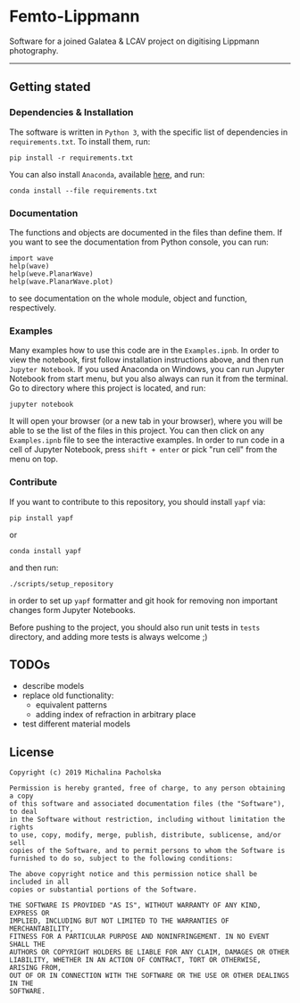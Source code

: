 # Femto-Lippmann
Software for a joined Galatea & LCAV project on digitising Lippmann photography.

---
## Getting stated

### Dependencies & Installation

The software is written in `Python 3`, with the specific list of dependencies in 
`requirements.txt`. To install them, run:
```
pip install -r requirements.txt
```

You can also install `Anaconda`, available [here](https://www.anaconda.com), 
and run:
```
conda install --file requirements.txt
```

### Documentation

The functions and objects are documented in the files than define them. If you
want to see the documentation from Python console, you can run:

    import wave
    help(wave)
    help(weve.PlanarWave)
    help(wave.PlanarWave.plot)
    
to see documentation on the whole module, object and function, respectively.

### Examples
Many examples how to use this code are in the `Examples.ipnb`. In order to view 
the notebook, first follow installation instructions above, and then run 
`Jupyter Notebook`. If you used Anaconda on Windows, you can run Jupyter 
Notebook from start menu, but you also always can run it from the terminal. Go 
to directory where this project is located, and run:

    jupyter notebook

It will open your browser (or a new tab in your browser), where you will be 
able to se the list of the files in this project. You can then click on any 
`Examples.ipnb` file to see the interactive examples. In order to run code in a 
cell of Jupyter Notebook, press `shift + enter` or pick "run cell" from the 
menu on top. 

### Contribute
If you want to contribute to this repository, you should install `yapf` via:

    pip install yapf
    
or 
    
    conda install yapf
    
and then run:

    ./scripts/setup_repository

in order to set up `yapf` formatter and git hook for removing non important 
changes form Jupyter Notebooks.

Before pushing to the project, you should also run unit tests in `tests` 
directory, and adding more tests is always welcome ;)

## TODOs

 - describe models
 - replace old functionality:
    - equivalent patterns
    - adding index of refraction in arbitrary place
 - test different material models
     
     
## License

```
Copyright (c) 2019 Michalina Pacholska

Permission is hereby granted, free of charge, to any person obtaining a copy
of this software and associated documentation files (the "Software"), to deal
in the Software without restriction, including without limitation the rights
to use, copy, modify, merge, publish, distribute, sublicense, and/or sell
copies of the Software, and to permit persons to whom the Software is
furnished to do so, subject to the following conditions:

The above copyright notice and this permission notice shall be included in all
copies or substantial portions of the Software.

THE SOFTWARE IS PROVIDED "AS IS", WITHOUT WARRANTY OF ANY KIND, EXPRESS OR
IMPLIED, INCLUDING BUT NOT LIMITED TO THE WARRANTIES OF MERCHANTABILITY,
FITNESS FOR A PARTICULAR PURPOSE AND NONINFRINGEMENT. IN NO EVENT SHALL THE
AUTHORS OR COPYRIGHT HOLDERS BE LIABLE FOR ANY CLAIM, DAMAGES OR OTHER
LIABILITY, WHETHER IN AN ACTION OF CONTRACT, TORT OR OTHERWISE, ARISING FROM,
OUT OF OR IN CONNECTION WITH THE SOFTWARE OR THE USE OR OTHER DEALINGS IN THE
SOFTWARE.
```
